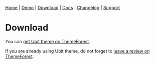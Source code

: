 [Home](/) | [Demo](/demo/) | [Download](/download) | [Docs](/docs) | [Changelog](/changelog) | [Support](/support)

# Download

You can [get Ubit theme on ThemeForest](https://themeforest.net/item/ubit-multipurpose-woocommerce-theme/24188458).

If you are already using Ubit theme, do not forget to [leave a review on ThemeForest](https://themeforest.net/item/ubit-multipurpose-woocommerce-theme/24188458).

